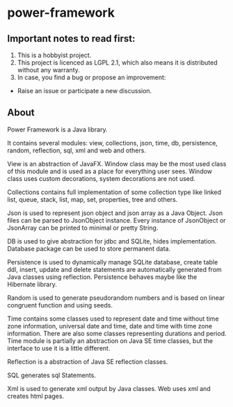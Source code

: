 # power-framework

## Important notes to read first:

 1. This is a hobbyist project. 
 2. This project is licenced as LGPL 2.1, which also means it is distributed without any warranty. 
 3. In case, you find a bug or propose an improvement:
   * Raise an issue or participate a new discussion.
   
## About

Power Framework is a Java library.

It contains several modules: view, collections, json, time, db, persistence, random, reflection, sql, xml and web and others.

View is an abstraction of JavaFX. Window class may be the most used class of this module and is used as a place for everything user sees. Window class uses custom decorations, system decorations are not used.

Collections contains full implementation of some collection type like linked list, queue, stack, list, map, set, properties, tree and others.

Json is used to represent json object and json array as a Java Object. Json files can be parsed to JsonObject instance. Every instance of JsonObject or JsonArray can be printed to minimal or pretty String.

DB is used to give abstraction for jdbc and SQLite, hides implementation. Database package can be used to store permanent data.

Persistence is used to dynamically manage SQLite database, create table ddl, insert, update and delete statements are automatically generated from Java classes using reflection. Persistence behaves maybe like the Hibernate library.

Random is used to generate pseudorandom numbers and is based on linear congruent function and using seeds.

Time contains some classes used to represent date and time without time zone information, universal date and time, date and time with time zone information. There are also some classes representing durations and period. Time module is partially an abstraction on Java SE time classes, but the interface to use it is a little different.

Reflection is a abstraction of Java SE reflection classes.

SQL generates sql Statements.

Xml is used to generate xml output by Java classes. Web uses xml and creates html pages. 
